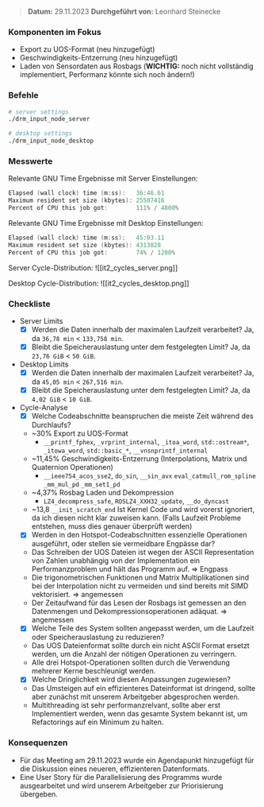 
>  **Datum:** 29.11.2023
>  **Durchgeführt von:** Leonhard Steinecke

### Komponenten im Fokus
-  Export zu UOS-Format (neu hinzugefügt)
- Geschwindigkeits-Entzerrung (neu hinzugefügt)
- Laden von Sensordaten aus Rosbags (**WICHTIG:** noch nicht vollständig implementiert, Performanz könnte sich noch ändern!)

### Befehle

```bash
# server settings
./drm_input_node_server

# desktop settings
./drm_input_node_desktop
```

### Messwerte

Relevante GNU Time Ergebnisse mit Server Einstellungen:
```go
Elapsed (wall clock) time (m:ss):   36:46.61
Maximum resident set size (kbytes): 25507416
Percent of CPU this job got:        111% / 4800%
```

Relevante GNU Time Ergebnisse mit Desktop Einstellungen:
```go
Elapsed (wall clock) time (m:ss):   45:03.11
Maximum resident set size (kbytes): 4313828
Percent of CPU this job got:        74% / 1200%
```

Server Cycle-Distribution:
![[it2_cycles_server.png]]

Desktop Cycle-Distribution:
![[it2_cycles_desktop.png]]

### Checkliste
- Server Limits
	- [x] Werden die Daten innerhalb der maximalen Laufzeit verarbeitet?
		Ja, da `36,78 min` < `133,758 min`.
	- [x] Bleibt die Speicherauslastung unter dem festgelegten Limit?
		Ja, da `23,76 GiB` < `50 GiB`.
- Desktop Limits
	- [x] Werden die Daten innerhalb der maximalen Laufzeit verarbeitet?
		Ja, da `45,05 min` < `267,516 min`.
	- [x] Bleibt die Speicherauslastung unter dem festgelegten Limit?
		Ja, da `4,02 GiB` < `10 GiB`.
- Cycle-Analyse
	- [x] Welche Codeabschnitte beanspruchen die meiste Zeit während des Durchlaufs?
	-  ~30%  Export zu UOS-Format
		- `__printf_fphex`, `_vrprint_internal`, `_itoa_word`, `std::ostream*`, `_itowa_word`, `std::basic_*`, `__vnsnprintf_internal`  
	-  ~11,45% Geschwindigkeits-Entzerrung (Interpolations, Matrix und Quaternion Operationen)
		- `__ieee754_acos_sse2`, `do_sin`, `__sin_avx`  `eval_catmull_rom_spline` `_mm_mul_pd` `_mm_set1_pd` 
	- ~4,37% Rosbag Laden und Dekompression
		-  `LZ4_decompress_safe`, `ROSLZ4_XXH32_update`, `__do_dyncast`
	- ~13,8 `__init_scratch_end` Ist Kernel Code und wird vorerst ignoriert, da ich diesen nicht klar zuweisen kann. (Falls Laufzeit Probleme entstehen, muss dies genauer überprüft werden)
	- [x] Werden in den Hotspot-Codeabschnitten essenzielle Operationen ausgeführt, oder stellen sie vermeidbare Engpässe dar?
	- Das Schreiben der UOS Dateien ist wegen der ASCII Representation von Zahlen unabhängig von der Implementation ein Performanzproblem und hält das Programm auf.  => Engpass
	- Die trigonometrischen Funktionen und Matrix Multiplikationen sind bei der Interpolation nicht zu vermeiden und sind bereits mit SIMD vektorisiert. => angemessen
	- Der Zeitaufwand für das Lesen der Rosbags ist gemessen an den Datenmengen und Dekompressionsoperationen adäquat. => angemessen
	- [x] Welche Teile des System sollten angepasst werden, um die Laufzeit oder Speicherauslastung zu reduzieren?
	- Das UOS Dateienformat sollte durch ein nicht ASCII Format ersetzt werden, um die Anzahl der nötigen Operationen zu verringern.
	- Alle drei Hotspot-Operationen sollten durch die Verwendung mehrerer Kerne beschleunigt werden. 
	- [x] Welche Dringlichkeit wird diesen Anpassungen zugewiesen?
	- Das Umsteigen auf ein effizienteres Dateinformat ist dringend, sollte aber zunächst mit unserem Arbeitgeber abgesprochen werden.
	- Multithreading ist sehr performanzrelvant, sollte aber erst Implementiert werden, wenn das gesamte System bekannt ist, um Refactorings auf ein Minimum zu halten.

### Konsequenzen
- Für das Meeting am 29.11.2023 wurde ein Agendapunkt hinzugefügt für die Diskussion eines neueren, effizienteren Datenformats.
- Eine User Story für die Parallelisierung des Programms wurde ausgearbeitet und wird unserem Arbeitgeber zur Priorisierung übergeben.